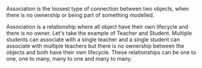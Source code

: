 Association is the loosest type of connection between two objects, when
there is no ownership or being part of something modelled.

Association is a relationship where all object have their own lifecycle
and there is no owner. Let's take the example of Teacher and Student.
Multiple students can associate with a single teacher and a single
student can associate with multiple teachers but there is no ownership
between the objects and both have their own lifecycle. These
relationships can be one to one, one to many, many to one and many to
many.